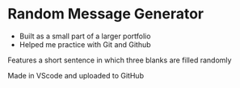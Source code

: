# Random Message Generator

+ Built as a small part of a larger portfolio
+ Helped me practice with Git and Github

Features a short sentence in which three blanks are filled randomly

Made in VScode and uploaded to GitHub